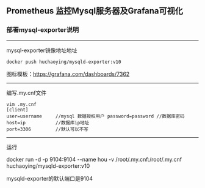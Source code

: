 ## Prometheus 监控Mysql服务器及Grafana可视化

### 部署mysql-exporter说明


---
mysql-exporter镜像地址地址

    docker push huchaoying/mysqld-exporter:v10

图标模板：https://grafana.com/dashboards/7362

---
编写.my.cnf文件

    vim .my.cnf
    [client] 
    user=username     //mysql 数据授权用户 password=password //数据库密码 
    host=ip           //数据库ip地址
    port=3306         //默认可以不写
    

---
运行

docker run -d -p 9104:9104 --name hou -v /root/.my.cnf:/root/.my.cnf huchaoying/mysqld-exporter:v10


mysqld-exporter的默认端口是9104
